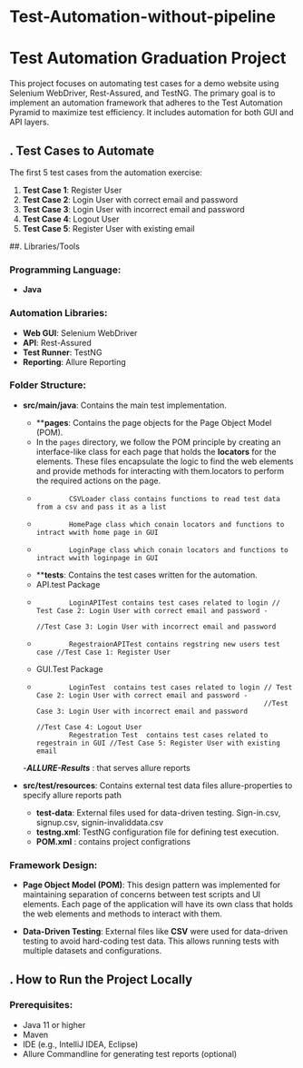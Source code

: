 # Test-Automation-without-pipeline
# Test Automation Graduation Project

This project focuses on automating test cases for a demo website using Selenium WebDriver, Rest-Assured, and TestNG. The primary goal is to implement an automation framework that adheres to the Test Automation Pyramid to maximize test efficiency. It includes automation for both GUI and API layers.


## . Test Cases to Automate

The first 5 test cases from the automation exercise:

1. **Test Case 1**: Register User
2. **Test Case 2**: Login User with correct email and password
3. **Test Case 3**: Login User with incorrect email and password
4. **Test Case 4**: Logout User
5. **Test Case 5**: Register User with existing email


##. Libraries/Tools

### Programming Language:
- **Java**

### Automation Libraries:
- **Web GUI**: Selenium WebDriver
- **API**: Rest-Assured
- **Test Runner**: TestNG
- **Reporting**: Allure Reporting

### Folder Structure:

- **src/main/java**: Contains the main test implementation.
  - ****pages**: Contains the page objects for the Page Object Model (POM).
  -   In the `pages` directory, we follow the POM principle by creating an interface-like class for each page that holds the **locators** for the elements. These files encapsulate the logic to find the web elements and provide methods for interacting with them.locators to perform the required actions on the page.
  -             CSVLoader class contains functions to read test data from a csv and pass it as a list
  -             HomePage class which conain locators and functions to intract wwith home page in GUI
  -             LoginPage class which conain locators and functions to intract wwith loginpage in GUI
  - ****tests**: Contains the test cases written for the automation.
  -   API.test Package
  -             LoginAPITest contains test cases related to login // Test Case 2: Login User with correct email and password -
                                                                  //Test Case 3: Login User with incorrect email and password
  -             RegestraionAPITest contains regstring new users test case //Test Case 1: Register User

  -   GUI.Test Package
  -             LoginTest  contains test cases related to login // Test Case 2: Login User with correct email and password -
                                                                //Test Case 3: Login User with incorrect email and password
                                                                  //Test Case 4: Logout User
                Regestration Test  contains test cases related to regestrain in GUI //Test Case 5: Register User with existing email
  -***ALLURE-Results*** : that serves allure reports
  
- **src/test/resources**: Contains external test data files allure-properties to specify allure reports path
  - **test-data**: External files used for data-driven testing. Sign-in.csv, signup.csv, signin-invaliddata.csv
  - **testng.xml**: TestNG configuration file for defining test execution.
  - **POM.xml** : contains project configrations


### Framework Design:

- **Page Object Model (POM)**: This design pattern was implemented for maintaining separation of concerns between test scripts and UI elements. Each page of the application will have its own class that holds the web elements and methods to interact with them.
  
- **Data-Driven Testing**: External files like **CSV** were used for data-driven testing to avoid hard-coding test data. This allows running tests with multiple datasets and configurations.


## . How to Run the Project Locally

### Prerequisites:
- Java 11 or higher
- Maven
- IDE (e.g., IntelliJ IDEA, Eclipse)
- Allure Commandline for generating test reports (optional)


